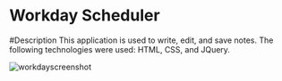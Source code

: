 # Workday Scheduler

#Description
This application is used to write, edit, and save notes. The following technologies were used: HTML, CSS, and JQuery. 

![workdayscreenshot](https://user-images.githubusercontent.com/90358453/153731840-8c9e1396-fa93-4296-b151-4c1037955061.PNG)
